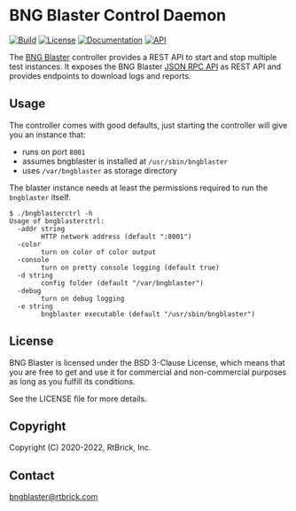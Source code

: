 # BNG Blaster Control Daemon

[![Build](https://github.com/rtbrick/bngblaster-controller/actions/workflows/build.yml/badge.svg?branch=main)](https://github.com/rtbrick/bngblaster-controller/actions/workflows/build.yml)
[![License](https://img.shields.io/badge/License-BSD-lightgrey)](https://github.com/rtbrick/bngblaster-controller/blob/main/LICENSE)
[![Documentation](https://img.shields.io/badge/Documentation-lightgrey)](https://rtbrick.github.io/bngblaster/controller.html)
[![API](https://img.shields.io/badge/API-green)](https://rtbrick.github.io/bngblaster-controller)

The [BNG Blaster](https://github.com/rtbrick/bngblaster) controller provides
a REST API to start and stop multiple test instances. It exposes the
BNG Blaster [JSON RPC API](https://rtbrick.github.io/bngblaster/api/index.html)
as REST API and provides endpoints to download logs and reports. 

## Usage

The controller comes with good defaults, just starting the controller will give you an instance that:

* runs on port `8001`
* assumes bngblaster is installed at `/usr/sbin/bngblaster`
* uses `/var/bngblaster` as storage directory 

The blaster instance needs at least the permissions required to run 
the `bngblaster` itself.

```
$ ./bngblasterctrl -h
Usage of bngblasterctrl:
  -addr string
    	HTTP network address (default ":8001")
  -color
    	turn on color of color output
  -console
    	turn on pretty console logging (default true)
  -d string
    	config folder (default "/var/bngblaster")
  -debug
    	turn on debug logging
  -e string
    	bngblaster executable (default "/usr/sbin/bngblaster")
```

## License

BNG Blaster is licensed under the BSD 3-Clause License, which means that you are free to get and use it for
commercial and non-commercial purposes as long as you fulfill its conditions.

See the LICENSE file for more details.

## Copyright

Copyright (C) 2020-2022, RtBrick, Inc.

## Contact

bngblaster@rtbrick.com